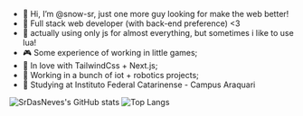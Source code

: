 - 👋 Hi, I’m @snow-sr, just one more guy looking for make the web better!
- 🤖 Full stack web developer (with back-end preference) <3
- 🌙 actually using only js for almost everything, but sometimes i like to use lua!
- 🎮 Some experience of working in little games;
- 💨 In love with TailwindCss + Next.js;
- 🦾 Working in a bunch of iot + robotics projects;
- 📗 Studying at Instituto Federal Catarinense - Campus Araquari



![SrDasNeves's GitHub stats](https://github-readme-stats.vercel.app/api?username=snow-sr&show_icons=true&theme=synthwave)
![Top Langs](https://github-readme-stats.vercel.app/api/top-langs/?username=snow-sr&layout=compact&theme=synthwave)

